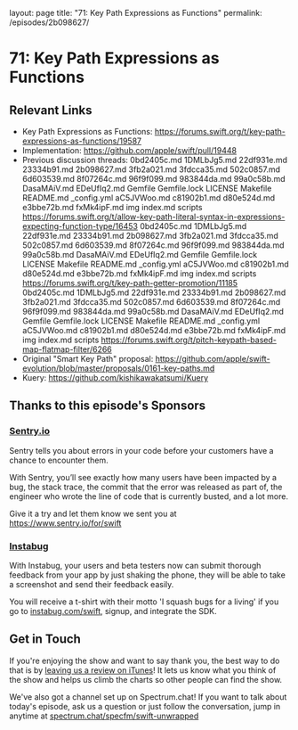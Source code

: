 layout: page
title: "71: Key Path Expressions as Functions"
permalink: /episodes/2b098627/

# 71: Key Path Expressions as Functions

## Relevant Links

* Key Path Expressions as Functions: https://forums.swift.org/t/key-path-expressions-as-functions/19587
* Implementation: https://github.com/apple/swift/pull/19448
* Previous discussion threads:
 0bd2405c.md 1DMLbJg5.md 22df931e.md 23334b91.md 2b098627.md 3fb2a021.md 3fdcca35.md 502c0857.md 6d603539.md 8f07264c.md 96f9f099.md 983844da.md 99a0c58b.md DasaMAiV.md EDeUfIq2.md Gemfile Gemfile.lock LICENSE Makefile README.md _config.yml aC5JVWoo.md c81902b1.md d80e524d.md e3bbe72b.md fxMk4ipF.md img index.md scripts https://forums.swift.org/t/allow-key-path-literal-syntax-in-expressions-expecting-function-type/16453
 0bd2405c.md 1DMLbJg5.md 22df931e.md 23334b91.md 2b098627.md 3fb2a021.md 3fdcca35.md 502c0857.md 6d603539.md 8f07264c.md 96f9f099.md 983844da.md 99a0c58b.md DasaMAiV.md EDeUfIq2.md Gemfile Gemfile.lock LICENSE Makefile README.md _config.yml aC5JVWoo.md c81902b1.md d80e524d.md e3bbe72b.md fxMk4ipF.md img index.md scripts https://forums.swift.org/t/key-path-getter-promotion/11185
 0bd2405c.md 1DMLbJg5.md 22df931e.md 23334b91.md 2b098627.md 3fb2a021.md 3fdcca35.md 502c0857.md 6d603539.md 8f07264c.md 96f9f099.md 983844da.md 99a0c58b.md DasaMAiV.md EDeUfIq2.md Gemfile Gemfile.lock LICENSE Makefile README.md _config.yml aC5JVWoo.md c81902b1.md d80e524d.md e3bbe72b.md fxMk4ipF.md img index.md scripts https://forums.swift.org/t/pitch-keypath-based-map-flatmap-filter/6266
* Original "Smart Key Path" proposal: https://github.com/apple/swift-evolution/blob/master/proposals/0161-key-paths.md
* Kuery: https://github.com/kishikawakatsumi/Kuery

## Thanks to this episode's Sponsors

### [Sentry.io](https://www.sentry.io/for/swift)

Sentry tells you about errors in your code before your customers have a chance to encounter them. 

With Sentry, you’ll see exactly how many users have been impacted by a bug, the stack trace, the commit that the error was released as part of, the engineer who wrote the line of code that is currently busted, and a lot more. 

Give it a try and let them know we sent you at https://www.sentry.io/for/swift

### [Instabug](https://instabug.com/swift)

With Instabug, your users and beta testers now can submit thorough feedback from your app by just shaking the phone, they will be able to take a screenshot and send their feedback easily. 

You will receive a t-shirt with their motto 'I squash bugs for a living' if you go to [instabug.com/swift](https://instabug.com/swift), signup, and integrate the SDK.


## Get in Touch

If you're enjoying the show and want to say thank you, the best way to do that is by [leaving us a review on iTunes](https://itunes.apple.com/us/podcast/swift-unwrapped/id1209817203?mt=2)! It lets us know what you think of the show and helps us climb the charts so other people can find the show.

We've also got a channel set up on Spectrum.chat! If you want to talk about today's episode, ask us a question or just follow the conversation, jump in anytime at [spectrum.chat/specfm/swift-unwrapped](https://spectrum.chat/specfm/swift-unwrapped)
